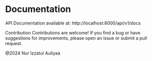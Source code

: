 # Documentation

API Documentation available at: http://localhost:8000/api/v1/docs

Contribution
Contributions are welcome! If you find a bug or have suggestions for improvements, please open an issue or submit a pull request.

@2024 Nur Izzatul Auliyaa
